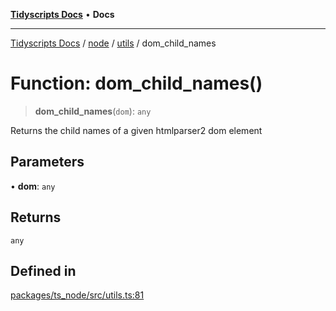 [**Tidyscripts Docs**](../../../../../README.md) • **Docs**

***

[Tidyscripts Docs](../../../../../globals.md) / [node](../../../README.md) / [utils](../README.md) / dom\_child\_names

# Function: dom\_child\_names()

> **dom\_child\_names**(`dom`): `any`

Returns the child names of a given htmlparser2 dom element

## Parameters

• **dom**: `any`

## Returns

`any`

## Defined in

[packages/ts\_node/src/utils.ts:81](https://github.com/sheunaluko/tidyscripts/blob/master/packages/ts_node/src/utils.ts#L81)
